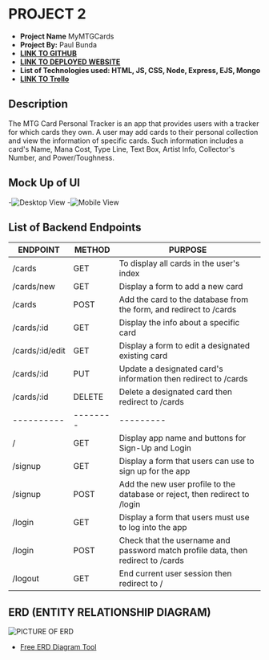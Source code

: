 # PROJECT 2

- **Project Name** MyMTGCards
- **Project By:** Paul Bunda
- [**LINK TO GITHUB**](https://github.com/Auryx/SEIRKALE-Project2)
- [**LINK TO DEPLOYED WEBSITE**](https://project2-dp73.onrender.com/)
- **List of Technologies used: HTML, JS, CSS, Node, Express, EJS, Mongo**
- [**LINK TO Trello**](https://trello.com/b/n75K5lpS/project-2)

## Description

The MTG Card Personal Tracker is an app that provides users with a tracker for which cards they own. A user may add cards to their personal collection and view the information of specific cards. Such information includes a card's Name, Mana Cost, Type Line, Text Box, Artist Info, Collector's Number, and Power/Toughness.

## Mock Up of UI

-![Desktop View](https://i.imgur.com/hXa8nZm.png)
-![Mobile View](https://i.imgur.com/U3fRTbt.png)

## List of Backend Endpoints

| ENDPOINT | METHOD | PURPOSE |
|----------|--------|---------|
| /cards | GET | To display all cards in the user's index |
| /cards/new | GET | Display a form to add a new card |
| /cards | POST | Add the card to the database from the form, and redirect to /cards |
| /cards/:id | GET | Display the info about a specific card |
| /cards/:id/edit | GET | Display a form to edit a designated existing card |
| /cards/:id | PUT | Update a designated card's information then redirect to /cards |
| /cards/:id | DELETE | Delete a designated card then redirect to /cards|
|----------|--------|---------|
| / | GET | Display app name and buttons for Sign-Up and Login |
| /signup | GET | Display a form that users can use to sign up for the app|
| /signup | POST | Add the new user profile to the database or reject, then redirect to /login |
| /login | GET | Display a form that users must use to log into the app |
| /login | POST | Check that the username and password match profile data, then redirect to /cards |
| /logout | GET | End current user session then redirect to / |

## ERD (ENTITY RELATIONSHIP DIAGRAM)

![PICTURE OF ERD](https://i.imgur.com/OjBY8b7.png)

- [Free ERD Diagram Tool](http://dbdiagram.io)
